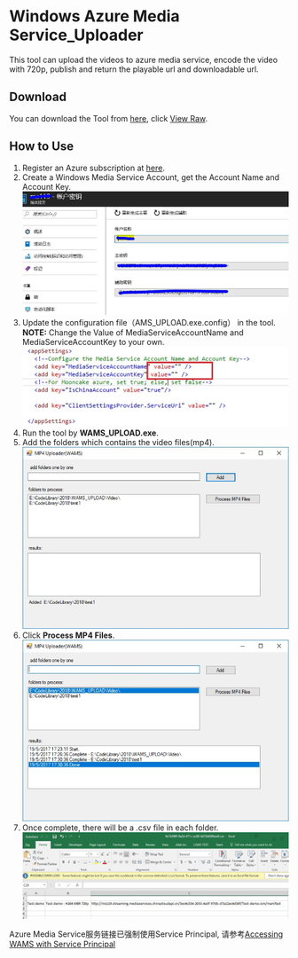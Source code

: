 ﻿# Windows Azure Media Service_Uploader
This tool can upload the videos to azure media service, encode the video with 720p, publish and return the playable url and downloadable url.

## Download
You can download the Tool from [here](WAMS_Uploader.zip), click [View Raw](https://github.com/7788wangzi/WAMS_Uploader/blob/master/WAMS_Uploader.zip?raw=true).

## How to Use

1. Register an Azure subscription at [here](https://www.azure.cn/).
2. Create a Windows Media Service Account, get the Account Name and Account Key.
![](WAMS_Account.JPG)
3. Update the configuration file（AMS_UPLOAD.exe.config） in the tool.   
**NOTE:** Change the Value of MediaServiceAccountName and MediaServiceAccountKey to your own.
![](AppSetting.jpg)
4. Run the tool by **WAMS_UPLOAD.exe**.
5. Add the folders which contains the video files(mp4).  
![](AddFolder.jpg)
6. Click **Process MP4 Files**.  
![](ProceedComplete.jpg)
7. Once complete, there will be a .csv file in each folder.  
![](CSV.JPG)


Azure Media Service服务链接已强制使用Service Principal, 请参考[Accessing WAMS with Service Principal](./1-use-service-principal-wams.md)
